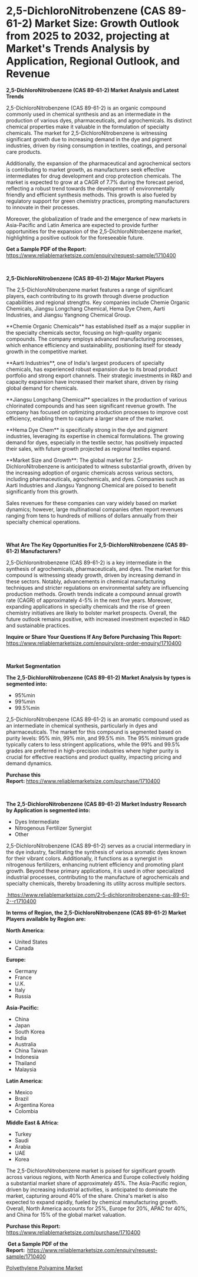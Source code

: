 <p><h1>2,5-DichloroNitrobenzene (CAS 89-61-2) Market Size: Growth Outlook from 2025 to 2032, projecting at Market's Trends Analysis by Application, Regional Outlook, and Revenue</h1></p><p><strong>2,5-DichloroNitrobenzene (CAS 89-61-2) Market Analysis and Latest Trends</strong></p>
<p><p>2,5-DichloroNitrobenzene (CAS 89-61-2) is an organic compound commonly used in chemical synthesis and as an intermediate in the production of various dyes, pharmaceuticals, and agrochemicals. Its distinct chemical properties make it valuable in the formulation of specialty chemicals. The market for 2,5-DichloroNitrobenzene is witnessing significant growth due to increasing demand in the dye and pigment industries, driven by rising consumption in textiles, coatings, and personal care products.</p><p>Additionally, the expansion of the pharmaceutical and agrochemical sectors is contributing to market growth, as manufacturers seek effective intermediates for drug development and crop protection chemicals. The market is expected to grow at a CAGR of 7.7% during the forecast period, reflecting a robust trend towards the development of environmentally friendly and efficient synthesis methods. This growth is also fueled by regulatory support for green chemistry practices, prompting manufacturers to innovate in their processes.</p><p>Moreover, the globalization of trade and the emergence of new markets in Asia-Pacific and Latin America are expected to provide further opportunities for the expansion of the 2,5-DichloroNitrobenzene market, highlighting a positive outlook for the foreseeable future.</p></p>
<p><strong>Get a Sample PDF of the Report:&nbsp;</strong> <a href="https://www.reliablemarketsize.com/enquiry/request-sample/1710400?utm_campaign=1949&utm_medium=2&utm_source=Github&utm_content=ia&utm_term=10012025&utm_id=25-dichloronitrobenzene-cas-89-61-2">https://www.reliablemarketsize.com/enquiry/request-sample/1710400</a></p>
<p>&nbsp;</p>
<p><strong>2,5-DichloroNitrobenzene (CAS 89-61-2) Major Market Players</strong></p>
<p><p>The 2,5-DichloroNitrobenzene market features a range of significant players, each contributing to its growth through diverse production capabilities and regional strengths. Key companies include Chemie Organic Chemicals, Jiangsu Longchang Chemical, Hema Dye Chem, Aarti Industries, and Jiangsu Yangnong Chemical Group.</p><p>**Chemie Organic Chemicals** has established itself as a major supplier in the specialty chemicals sector, focusing on high-quality organic compounds. The company employs advanced manufacturing processes, which enhance efficiency and sustainability, positioning itself for steady growth in the competitive market.</p><p>**Aarti Industries**, one of India's largest producers of specialty chemicals, has experienced robust expansion due to its broad product portfolio and strong export channels. Their strategic investments in R&D and capacity expansion have increased their market share, driven by rising global demand for chemicals.</p><p>**Jiangsu Longchang Chemical** specializes in the production of various chlorinated compounds and has seen significant revenue growth. The company has focused on optimizing production processes to improve cost efficiency, enabling them to capture a larger share of the market.</p><p>**Hema Dye Chem** is specifically strong in the dye and pigment industries, leveraging its expertise in chemical formulations. The growing demand for dyes, especially in the textile sector, has positively impacted their sales, with future growth projected as regional textiles expand.</p><p>**Market Size and Growth**: The global market for 2,5-DichloroNitrobenzene is anticipated to witness substantial growth, driven by the increasing adoption of organic chemicals across various sectors, including pharmaceuticals, agrochemicals, and dyes. Companies such as Aarti Industries and Jiangsu Yangnong Chemical are poised to benefit significantly from this growth.</p><p>Sales revenues for these companies can vary widely based on market dynamics; however, large multinational companies often report revenues ranging from tens to hundreds of millions of dollars annually from their specialty chemical operations.</p></p>
<p>&nbsp;</p>
<p><strong>What Are The Key Opportunities For 2,5-DichloroNitrobenzene (CAS 89-61-2) Manufacturers?</strong></p>
<p><p>2,5-Dichloronitrobenzene (CAS 89-61-2) is a key intermediate in the synthesis of agrochemicals, pharmaceuticals, and dyes. The market for this compound is witnessing steady growth, driven by increasing demand in these sectors. Notably, advancements in chemical manufacturing techniques and stricter regulations on environmental safety are influencing production methods. Growth trends indicate a compound annual growth rate (CAGR) of approximately 4-5% in the next five years. Moreover, expanding applications in specialty chemicals and the rise of green chemistry initiatives are likely to bolster market prospects. Overall, the future outlook remains positive, with increased investment expected in R&D and sustainable practices.</p></p>
<p><strong>Inquire or Share Your Questions If Any Before Purchasing This Report:</strong> <a href="https://www.reliablemarketsize.com/enquiry/pre-order-enquiry/1710400?utm_campaign=1949&utm_medium=2&utm_source=Github&utm_content=ia&utm_term=10012025&utm_id=25-dichloronitrobenzene-cas-89-61-2">https://www.reliablemarketsize.com/enquiry/pre-order-enquiry/1710400</a></p>
<p>&nbsp;</p>
<p><strong>Market Segmentation</strong></p>
<p><strong>The 2,5-DichloroNitrobenzene (CAS 89-61-2) Market Analysis by types is segmented into:</strong></p>
<p><ul><li>95%min</li><li>99%min</li><li>99.5%min</li></ul></p>
<p><p>2,5-DichloroNitrobenzene (CAS 89-61-2) is an aromatic compound used as an intermediate in chemical synthesis, particularly in dyes and pharmaceuticals. The market for this compound is segmented based on purity levels: 95% min, 99% min, and 99.5% min. The 95% minimum grade typically caters to less stringent applications, while the 99% and 99.5% grades are preferred in high-precision industries where higher purity is crucial for effective reactions and product quality, impacting pricing and demand dynamics.</p></p>
<p><strong>Purchase this Report:&nbsp;</strong><a href="https://www.reliablemarketsize.com/purchase/1710400?utm_campaign=1949&utm_medium=2&utm_source=Github&utm_content=ia&utm_term=10012025&utm_id=25-dichloronitrobenzene-cas-89-61-2">https://www.reliablemarketsize.com/purchase/1710400</a></p>
<p>&nbsp;</p>
<p><strong>The 2,5-DichloroNitrobenzene (CAS 89-61-2) Market Industry Research by Application is segmented into:</strong></p>
<p><ul><li>Dyes Intermediate</li><li>Nitrogenous Fertilizer Synergist</li><li>Other</li></ul></p>
<p><p>2,5-DichloroNitrobenzene (CAS 89-61-2) serves as a crucial intermediary in the dye industry, facilitating the synthesis of various aromatic dyes known for their vibrant colors. Additionally, it functions as a synergist in nitrogenous fertilizers, enhancing nutrient efficiency and promoting plant growth. Beyond these primary applications, it is used in other specialized industrial processes, contributing to the manufacture of agrochemicals and specialty chemicals, thereby broadening its utility across multiple sectors.</p></p>
<p><a href="https://www.reliablemarketsize.com/2-5-dichloronitrobenzene-cas-89-61-2--r1710400?utm_campaign=1949&utm_medium=2&utm_source=Github&utm_content=ia&utm_term=10012025&utm_id=25-dichloronitrobenzene-cas-89-61-2">&nbsp;https://www.reliablemarketsize.com/2-5-dichloronitrobenzene-cas-89-61-2--r1710400</a></p>
<p><strong>In terms of Region, the 2,5-DichloroNitrobenzene (CAS 89-61-2) Market Players available by Region are:</strong></p>
<p>
    <p> <strong> North America: </strong>
        <ul>
            <li>United States</li>
            <li>Canada</li>
        </ul>
        </p> 
    <p> <strong> Europe: </strong>
        <ul>
            <li>Germany</li>
            <li>France</li>
            <li>U.K.</li>
            <li>Italy</li>
            <li>Russia</li>
        </ul>
        </p> 
    <p> <strong> Asia-Pacific: </strong>
        <ul>
            <li>China</li>
            <li>Japan</li>
            <li>South Korea</li>
            <li>India</li>
            <li>Australia</li>
            <li>China Taiwan</li>
            <li>Indonesia</li>
            <li>Thailand</li>
            <li>Malaysia</li>
        </ul>
        </p> 
    <p> <strong> Latin America: </strong>
        <ul>
            <li>Mexico</li>
            <li>Brazil</li>
            <li>Argentina Korea</li>
            <li>Colombia</li>
        </ul>
        </p> 
    <p> <strong> Middle East & Africa: </strong>
        <ul>
            <li>Turkey</li>
            <li>Saudi</li>
            <li>Arabia</li>
            <li>UAE</li>
            <li>Korea</li>
        </ul>
    </p>
    </p>
<p><p>The 2,5-DichloroNitrobenzene market is poised for significant growth across various regions, with North America and Europe collectively holding a substantial market share of approximately 45%. The Asia-Pacific region, driven by increasing industrial activities, is anticipated to dominate the market, capturing around 40% of the share. China's market is also expected to expand rapidly, fueled by chemical manufacturing growth. Overall, North America accounts for 25%, Europe for 20%, APAC for 40%, and China for 15% of the global market valuation.</p></p>
<p><strong>Purchase this Report: </strong><a href="https://www.reliablemarketsize.com/purchase/1710400?utm_campaign=1949&utm_medium=2&utm_source=Github&utm_content=ia&utm_term=10012025&utm_id=25-dichloronitrobenzene-cas-89-61-2">https://www.reliablemarketsize.com/purchase/1710400</a></p>
<p>&nbsp;<strong>Get a Sample PDF of the Report:&nbsp;&nbsp;</strong><a href="https://www.reliablemarketsize.com/enquiry/request-sample/1710400?utm_campaign=1949&utm_medium=2&utm_source=Github&utm_content=ia&utm_term=10012025&utm_id=25-dichloronitrobenzene-cas-89-61-2">https://www.reliablemarketsize.com/enquiry/request-sample/1710400</a></p>
<p><strong></strong></p>
<p><p><a href="https://github.com/ashepherd82/Market-Research-Report-List-6/blob/main/polyethylene-polyamine-market.md?utm_campaign=1949&utm_medium=2&utm_source=Github&utm_content=ia&utm_term=10012025&utm_id=25-dichloronitrobenzene-cas-89-61-2">Polyethylene Polyamine Market</a></p></p>